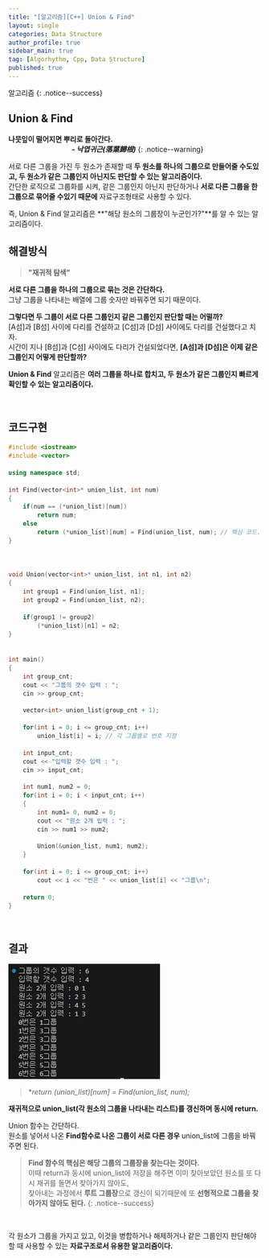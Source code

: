 ```yaml
---
title: "[알고리즘][C++] Union & Find"
layout: single
categories: Data Structure
author_profile: true
sidebar_main: true
tag: [Algorhythm, Cpp, Data Structure]
published: true
---
```


알고리즘
{: .notice--success}


## Union & Find

**나뭇잎이 떨어지면 뿌리로 돌아간다.**<br>
&emsp;&emsp;&emsp;&emsp;&emsp;&emsp;&emsp;&emsp;&emsp;***- 낙엽귀근(落葉歸根)***
{: .notice--warning}

서로 다른 그룹을 가진 두 원소가 존재할 때 **두 원소를 하나의 그룹으로 만들어줄 수도있고, 두 원소가 같은 그룹인지 아닌지도 판단할 수 있는 알고리즘이다.**   
간단한 로직으로 그룹화를 시켜, 같은 그룹인지 아닌지 판단하거나 **서로 다른 그룹을 한 그룹으로 묶어줄 수있기 때문에** 자료구조형태로 사용할 수 있다.

즉, Union & Find 알고리즘은 **"해당 원소의 그룹장이 누군인가?"**를 알 수 있는 알고리즘이다.


## 해결방식

> **"재귀적 탐색"**

**서로 다른 그룹을 하나의 그룹으로 묶는 것은 간단하다.**   
그냥 그룹을 나타내는 배열에 그룹 숫자만 바꿔주면 되기 때문이다.   

**그렇다면 두 그룹이 서로 다른 그룹인지 같은 그룹인지 판단할 때는 어떨까?**    
[A섬]과 [B섬] 사이에 다리를 건설하고 [C섬]과 [D섬] 사이에도 다리를 건설했다고 치자.   
시간이 지나 [B섬]과 [C섬] 사이에도 다리가 건설되었다면, **[A섬]과 [D섬]은 이제 같은 그룹인지 어떻게 판단할까?**   


**Union & Find** 알고리즘은 **여러 그룹을 하나로 합치고, 두 원소가 같은 그룹인지 빠르게 확인할 수 있는 알고리즘이다.**


<br/>


## 코드구현

```cpp
#include <iostream>
#include <vector>

using namespace std;

int Find(vector<int>* union_list, int num)
{
    if(num == (*union_list)[num])
        return num;
    else
        return (*union_list)[num] = Find(union_list, num); // 핵심 코드. 재귀를 리턴하면서 Union 리스트를 갱신함.
}



void Union(vector<int>* union_list, int n1, int n2)
{
    int group1 = Find(union_list, n1);
    int group2 = Find(union_list, n2);

    if(group1 != group2)
        (*union_list)[n1] = n2;
}


int main() 
{
    int group_cnt;
    cout << "그룹의 갯수 입력 : ";
    cin >> group_cnt;

    vector<int> union_list(group_cnt + 1);

    for(int i = 0; i <= group_cnt; i++)
        union_list[i] = i; // 각 그룹별로 번호 지정
    
    int input_cnt;
    cout << "입력할 갯수 입력 : ";
    cin >> input_cnt;

    int num1, num2 = 0;
    for(int i = 0; i < input_cnt; i++)
    {
        int num1= 0, num2 = 0;
        cout << "원소 2개 입력 : ";
        cin >> num1 >> num2;

        Union(&union_list, num1, num2);
    }

    for(int i = 0; i <= group_cnt; i++)
        cout << i << "번은 " << union_list[i] << "그룹\n";
    
    return 0;
}
```

<br/>

## 결과
![image](/assets/images/알고리즘/Union&Find결과.png)

> **return (*union_list)[num] = Find(union_list, num);**

**재귀적으로 union_list(각 원소의 그룹을 나타내는 리스트)를 갱신하며 동시에 return.**   

Union 함수는 간단하다.   
원소를 넣어서 나온 **Find함수로 나온 그룹이 서로 다른 경우** union_list에 그룹을 바꿔주면 된다.   

> **Find 함수의 핵심은 해당 그룹의 그룹장을 찾는다는 것이다.**   
이때 return과 동시에 union_list에 저장을 해주면 이미 찾아보았던 원소를 또 다시 재귀를 돌면서 찾아가지 않아도,   
찾아내는 과정에서 **루트 그룹장**으로 갱신이 되기때문에 또 **선형적으로 그룹을 찾아가지 않아도 된다.**
{: .notice--success}


<br/>

각 원소가 그룹을 가지고 있고, 이것을 병합하거나 해제하거나 같은 그룹인지 판단해야할 때 사용할 수 있는 **자료구조로서 유용한 알고리즘이다.**


